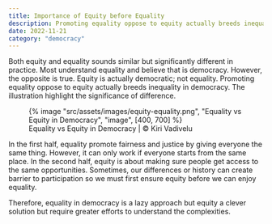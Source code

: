 ```yaml
---
title: Importance of Equity before Equality
description: Promoting equality oppose to equity actually breeds inequality in democracy
date: 2022-11-21
category: "democracy"
---
```


Both equity and equality sounds similar but significantly different in practice. Most understand equality and believe that is democracy. However, the opposite is true. Equity is actually democratic; not equality. Promoting equality oppose to equity actually breeds inequality in democracy. The illustration highlight the significance of difference.

<!-- excerpt -->

<figure>
{% image "src/assets/images/equity-equality.png", "Equality vs Equity in Democracy", "image", [400, 700] %}
<figcaption>Equality vs Equity in Democracy | © Kiri Vadivelu</figcaption>
</figure>

In the first half, equality promote fairness and justice by giving everyone the same thing. However, it can only work if everyone starts from the same place. In the second half, equity is about making sure people get access to the same opportunities. Sometimes, our differences or history can create barrier to participation so we must first ensure equity before we can enjoy equality.

Therefore, equality in democracy is a lazy approach but equity a clever solution but require greater efforts to understand the complexities.
